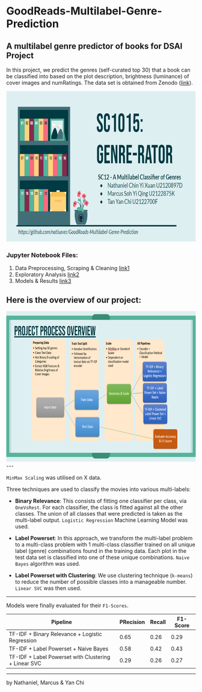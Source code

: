 # GoodReads-Multilabel-Genre-Prediction
## A multilabel genre predictor of books for DSAI Project

In this project, we predict the genres (self-curated top 30) that a book can be classified into based on the plot description, brightness (luminance) of cover images and numRatings. The data set is obtained from Zenodo ([link](https://zenodo.org/record/4265096/files/books_1.Best_Books_Ever.csv?download=1)). 

<img height=400 src="./Images/title.png"/>

### Jupyter Notebook Files:
1. Data Preprocessing, Scraping & Cleaning [link1](https://github.com/natisaver/GoodReads-Multilabel-Genre-Prediction/blob/main/Notebooks/1_Data_Preprocessing.ipynb)
2. Exploratory Analysis [link2](https://github.com/natisaver/GoodReads-Multilabel-Genre-Prediction/blob/main/Notebooks/2_EDA.ipynb)
3. Models & Results [link3](https://zenodo.org/record/4265096/files/books_1.Best_Books_Ever.csv?download=1)

Here is the overview of our project:
---
<img height=400 src="./Images/overview2.png"/>
---

`MinMax Scaling` was utilised on X data.

Three techniques are used to classify the movies into various multi-labels:
* **Binary Relevance**: This consists of fitting one classifier per class, via `OneVsRest`. For each classifier, the class is fitted against all the other classes. The union of all classes that were predicted is taken as the multi-label output. `Logistic Regression` Machine Learning Model was used.

* **Label Powerset**: In this approach, we transform the multi-label problem to a multi-class problem with 1 multi-class classifier trained on all unique label (genre) combinations found in the training data. Each plot in the test data set is classified into one of these unique combinations. `Naive Bayes` algorithm was used.

* **Label Powerset with Clustering**: We use clustering technique (`k-means`) to reduce the number of possible classes into a manageable number. `Linear SVC` was then used.


---

Models were finally evaluated for their `F1-Scores`.

| Pipeline | PRecision |  Recall | F1-Score |
| ------------- | ------------- | ------------- | ------------- |
| TF-IDF + Binary Relevance + Logistic Regression  | 0.65  | 0.26  | 0.29 |
| TF-IDF + Label Powerset + Naive Bayes  | 0.58 | 0.42 | 0.43 | 
| TF-IDF + Label Powerset with Clustering + Linear SVC  | 0.29 | 0.26 | 0.27 |


---
by Nathaniel, Marcus & Yan Chi
